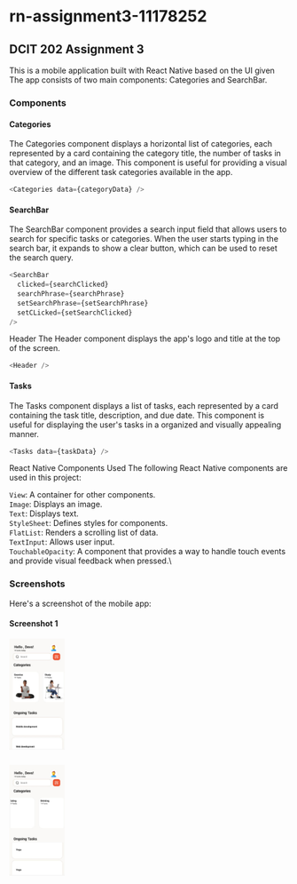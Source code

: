 # rn-assignment3-11178252
## DCIT 202 Assignment 3

This is a mobile application built with React Native based on the UI given The app consists of two main components: Categories and SearchBar.

### Components

#### Categories

The Categories component displays a horizontal list of categories, each represented by a card containing the category title, the number of tasks in that category, and an image. This component is useful for providing a visual overview of the different task categories available in the app.

```javascript
<Categories data={categoryData} />
```


#### SearchBar

The SearchBar component provides a search input field that allows users to search for specific tasks or categories. When the user starts typing in the search bar, it expands to show a clear button, which can be used to reset the search query.

```javascript
<SearchBar
  clicked={searchClicked}
  searchPhrase={searchPhrase}
  setSearchPhrase={setSearchPhrase}
  setCLicked={setSearchClicked}
/>
```

Header
The Header component displays the app's logo and title at the top of the screen.

```javascript
<Header />
```


#### Tasks

The Tasks component displays a list of tasks, each represented by a card containing the task title, description, and due date. This component is useful for displaying the user's tasks in a organized and visually appealing manner.

```javascript
<Tasks data={taskData} />
```


React Native Components Used
The following React Native components are used in this project:

`View`: A container for other components.\
`Image`: Displays an image.\
`Text`: Displays text.\
`StyleSheet`: Defines styles for components.\
`FlatList`: Renders a scrolling list of data.\
`TextInput`: Allows user input.\
`TouchableOpacity`: A component that provides a way to handle touch events and provide visual feedback when pressed.\


### Screenshots
Here's a screenshot of the mobile app:

#### **Screenshot 1**
<div style="width: 100px; height: 200px; overflow: hidden;">
  <img src="./screenshots/screenshot1.jpg" alt="Image Description" style="width: 100%; height: 100%; object-fit: cover;">
</div>

<br/>




<div style="width: 100px; height: 200px; overflow: hidden; padding-top:10px">
  <img src="./screenshots/screenshot2.jpg" alt="Image Description" style="width: 100%; height: 100%; object-fit: cover;">
</div>